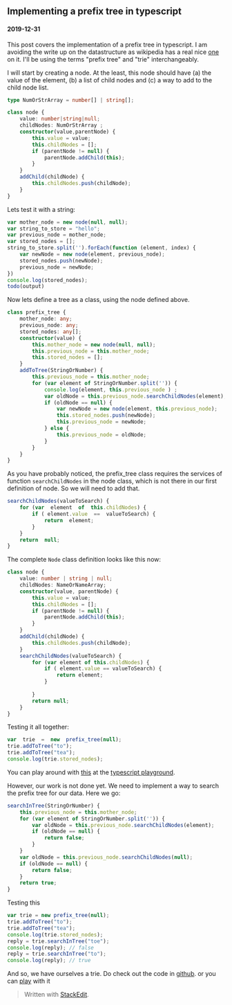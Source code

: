 ## Implementing a prefix tree in typescript
#### 2019-12-31
This post covers the implementation of a prefix tree in typescript.  I am avoiding the write up on the datastructure as wikipedia has a real nice [one](https://en.wikipedia.org/wiki/Trie) on it. I'll be using the terms "prefix tree" and "trie" interchangeably. 

I will start by creating a node. At the least, this node should have (a) the value of the element, (b) a list of child nodes and (c) a way to add to the child node list.  

```typescript
type NumOrStrArray = number[] | string[];

class node {
    value: number|string|null;
    childNodes: NumOrStrArray ;
    constructor(value,parentNode) {
        this.value = value;
        this.childNodes = [];
        if (parentNode != null) {
            parentNode.addChild(this);
        }
    }
    addChild(childNode) {
        this.childNodes.push(childNode);
    }
}
```  

Lets test it with a string:
```javascript
var mother_node = new node(null, null);
var string_to_store = "hello";
var previous_node = mother_node;
var stored_nodes = [];
string_to_store.split('').forEach(function (element, index) {
    var newNode = new node(element, previous_node);
    stored_nodes.push(newNode);
    previous_node = newNode;
})
console.log(stored_nodes);
todo(output)
```
Now lets define a tree as a class, using the node defined above.
```typescript
class prefix_tree {
    mother_node: any;
    previous_node: any;
    stored_nodes: any[];
    constructor(value) {
        this.mother_node = new node(null, null);
        this.previous_node = this.mother_node;
        this.stored_nodes = [];
    }
    addToTree(StringOrNumber) {
        this.previous_node = this.mother_node;
        for (var element of StringOrNumber.split('')) {
            console.log(element, this.previous_node ) ;
            var oldNode = this.previous_node.searchChildNodes(element);
            if (oldNode == null) {
                var newNode = new node(element, this.previous_node);
                this.stored_nodes.push(newNode);
                this.previous_node = newNode;
            } else {
                this.previous_node = oldNode;
            }   
        }
    }
}
```
As you have probably noticed, the prefix_tree class requires the services of function `searchChildNodes` in the node class, which is not there in our first definition of node. So we will need to add that.

```typescript
searchChildNodes(valueToSearch) {
    for (var  element  of  this.childNodes) {
        if ( element.value  ==  valueToSearch) {
            return  element;
        }
    }
    return  null;
}
```
The complete `Node` class definition looks like this now:
```typescript
class node {
    value: number | string | null;
    childNodes: NameOrNameArray;
    constructor(value, parentNode) {
        this.value = value;
        this.childNodes = [];
        if (parentNode != null) {
            parentNode.addChild(this);
        }
    }
    addChild(childNode) {
        this.childNodes.push(childNode);
    }
    searchChildNodes(valueToSearch) {
        for (var element of this.childNodes) {
            if ( element.value == valueToSearch) {
                return element;
            }
            
        }
        return null;
    }
}
```

Testing it all together:
```typescript
var  trie  =  new  prefix_tree(null);
trie.addToTree("to");
trie.addToTree("tea");
console.log(trie.stored_nodes);
```
You can play around with [this](https://www.typescriptlang.org/play/#src=type%20NameOrNameArray%20%3D%20number%5B%5D%20%7C%20string%5B%5D%3B%0D%0A%0D%0Aclass%20node%20%7B%0D%0A%20%20%20%20value%3A%20number%20%7C%20string%20%7C%20null%3B%0D%0A%20%20%20%20childNodes%3A%20NameOrNameArray%3B%0D%0A%20%20%20%20constructor(value%2C%20parentNode)%20%7B%0D%0A%20%20%20%20%20%20%20%20this.value%20%3D%20value%3B%0D%0A%20%20%20%20%20%20%20%20this.childNodes%20%3D%20%5B%5D%3B%0D%0A%20%20%20%20%20%20%20%20if%20(parentNode%20!%3D%20null)%20%7B%0D%0A%20%20%20%20%20%20%20%20%20%20%20%20parentNode.addChild(this)%3B%0D%0A%20%20%20%20%20%20%20%20%7D%0D%0A%20%20%20%20%7D%0D%0A%20%20%20%20addChild(childNode)%20%7B%0D%0A%20%20%20%20%20%20%20%20this.childNodes.push(childNode)%3B%0D%0A%20%20%20%20%7D%0D%0A%20%20%20%20searchChildNodes(valueToSearch)%20%7B%0D%0A%20%20%20%20%20%20%20%20for%20(var%20element%20of%20this.childNodes)%20%7B%0D%0A%20%20%20%20%20%20%20%20%20%20%20%20if%20(element.value%20%3D%3D%20valueToSearch)%20%7B%0D%0A%20%20%20%20%20%20%20%20%20%20%20%20%20%20%20%20return%20element%3B%0D%0A%20%20%20%20%20%20%20%20%20%20%20%20%7D%0D%0A%20%20%20%20%20%20%20%20%20%20%20%20%0D%0A%20%20%20%20%20%20%20%20%7D%0D%0A%20%20%20%20%20%20%20%20return%20null%3B%0D%0A%20%20%20%20%7D%0D%0A%7D%0D%0A%0D%0Aclass%20prefix_tree%20%7B%0D%0A%20%20%20%20mother_node%3A%20any%3B%0D%0A%20%20%20%20previous_node%3A%20any%3B%0D%0A%20%20%20%20stored_nodes%3A%20any%5B%5D%3B%0D%0A%20%20%20%20constructor(value)%20%7B%0D%0A%20%20%20%20%20%20%20%20this.mother_node%20%3D%20new%20node(null%2C%20null)%3B%0D%0A%20%20%20%20%20%20%20%20this.previous_node%20%3D%20this.mother_node%3B%0D%0A%20%20%20%20%20%20%20%20this.stored_nodes%20%3D%20%5B%5D%3B%0D%0A%20%20%20%20%20%20%20%20%2F%2Fconsole.log(this.previous_node%2C%20this.mother_node)%3B%0D%0A%20%20%20%20%7D%0D%0A%20%20%20%20addToTree(StringOrNumber)%20%7B%0D%0A%20%20%20%20%20%20%20%20this.previous_node%20%3D%20this.mother_node%3B%0D%0A%20%20%20%20%20%20%20%20for%20(var%20element%20of%20StringOrNumber.split(''))%20%7B%0D%0A%20%20%20%20%20%20%20%20%20%20%20%20console.log(element%2C%20this.previous_node%20)%20%3B%0D%0A%20%20%20%20%20%20%20%20%20%20%20%20var%20oldNode%20%3D%20this.previous_node.searchChildNodes(element)%3B%0D%0A%20%20%20%20%20%20%20%20%20%20%20%20if%20(oldNode%20%3D%3D%20null)%20%7B%0D%0A%20%20%20%20%20%20%20%20%20%20%20%20%20%20%20%20var%20newNode%20%3D%20new%20node(element%2C%20this.previous_node)%3B%0D%0A%20%20%20%20%20%20%20%20%20%20%20%20%20%20%20%20this.stored_nodes.push(newNode)%3B%0D%0A%20%20%20%20%20%20%20%20%20%20%20%20%20%20%20%20this.previous_node%20%3D%20newNode%3B%0D%0A%20%20%20%20%20%20%20%20%20%20%20%20%7D%20else%20%7B%0D%0A%20%20%20%20%20%20%20%20%20%20%20%20%20%20%20%20this.previous_node%20%3D%20oldNode%3B%0D%0A%20%20%20%20%20%20%20%20%20%20%20%20%7D%20%20%20%0D%0A%20%20%20%20%20%20%20%20%7D%0D%0A%20%20%20%20%7D%0D%0A%7D%0D%0A%0D%0Avar%20trie%20%3D%20new%20prefix_tree(null)%3B%0D%0Atrie.addToTree(%22to%22)%3B%0D%0Atrie.addToTree(%22tea%22)%3B%0D%0Aconsole.log(trie.stored_nodes)%3B%0D%0A) at the [typescript playground](https://www.typescriptlang.org/play/).

However, our work is not done yet. We need to implement a way to search the prefix tree for our data. 
Here we go:
```typescript
searchInTree(StringOrNumber) {
    this.previous_node = this.mother_node;
    for (var element of StringOrNumber.split('')) {
        var oldNode = this.previous_node.searchChildNodes(element);
        if (oldNode == null) {
            return false;
        }
    }
    var oldNode = this.previous_node.searchChildNodes(null);
    if (oldNode == null) {
        return false;
    }
    return true;
}
```
Testing this
```typescript
var trie = new prefix_tree(null);
trie.addToTree("to");
trie.addToTree("tea");
console.log(trie.stored_nodes);
reply = trie.searchInTree("toe");
console.log(reply); // false
reply = trie.searchInTree("to");
console.log(reply); // true
```

And so, we have ourselves a trie. Do check out the code in [github](https://gist.github.com/Trshant/d16d72d2d5651ca5e39ee0adf95d74ba). or you can [play](https://www.typescriptlang.org/play/#src=type%20NameOrNameArray%20%3D%20number%5B%5D%20%7C%20string%5B%5D%3B%0D%0A%0D%0Aclass%20node%20%7B%0D%0A%20%20%20%20value%3A%20number%20%7C%20string%20%7C%20null%3B%0D%0A%20%20%20%20childNodes%3A%20NameOrNameArray%3B%0D%0A%20%20%20%20constructor(value%2C%20parentNode)%20%7B%0D%0A%20%20%20%20%20%20%20%20this.value%20%3D%20value%3B%0D%0A%20%20%20%20%20%20%20%20this.childNodes%20%3D%20%5B%5D%3B%0D%0A%20%20%20%20%20%20%20%20if%20(parentNode%20!%3D%20null)%20%7B%0D%0A%20%20%20%20%20%20%20%20%20%20%20%20parentNode.addChild(this)%3B%0D%0A%20%20%20%20%20%20%20%20%7D%0D%0A%20%20%20%20%7D%0D%0A%20%20%20%20addChild(childNode)%20%7B%0D%0A%20%20%20%20%20%20%20%20this.childNodes.push(childNode)%3B%0D%0A%20%20%20%20%7D%0D%0A%20%20%20%20searchChildNodes(valueToSearch)%20%7B%0D%0A%20%20%20%20%20%20%20%20var%20element%3A%20any%3B%0D%0A%20%20%20%20%20%20%20%20for%20(%20element%20of%20this.childNodes)%20%7B%0D%0A%20%20%20%20%20%20%20%20%20%20%20%20if%20(element.value%20%3D%3D%20valueToSearch)%20%7B%0D%0A%20%20%20%20%20%20%20%20%20%20%20%20%20%20%20%20return%20element%3B%0D%0A%20%20%20%20%20%20%20%20%20%20%20%20%7D%0D%0A%20%20%20%20%20%20%20%20%20%20%20%20%0D%0A%20%20%20%20%20%20%20%20%7D%0D%0A%20%20%20%20%20%20%20%20return%20null%3B%0D%0A%20%20%20%20%7D%0D%0A%7D%0D%0A%0D%0Aclass%20prefix_tree%20%7B%0D%0A%20%20%20%20mother_node%3A%20any%3B%0D%0A%20%20%20%20previous_node%3A%20any%3B%0D%0A%20%20%20%20stored_nodes%3A%20any%5B%5D%3B%0D%0A%20%20%20%20constructor(value)%20%7B%0D%0A%20%20%20%20%20%20%20%20this.mother_node%20%3D%20new%20node(null%2C%20null)%3B%0D%0A%20%20%20%20%20%20%20%20this.previous_node%20%3D%20this.mother_node%3B%0D%0A%20%20%20%20%20%20%20%20this.stored_nodes%20%3D%20%5B%5D%3B%0D%0A%20%20%20%20%20%20%20%20%2F%2Fconsole.log(this.previous_node%2C%20this.mother_node)%3B%0D%0A%20%20%20%20%7D%0D%0A%20%20%20%20addToTree(StringOrNumber)%20%7B%0D%0A%20%20%20%20%20%20%20%20this.previous_node%20%3D%20this.mother_node%3B%0D%0A%20%20%20%20%20%20%20%20for%20(var%20element%20of%20StringOrNumber.split(''))%20%7B%0D%0A%20%20%20%20%20%20%20%20%20%20%20%20%2F%2Fconsole.log(element%2C%20this.previous_node%20)%20%3B%0D%0A%20%20%20%20%20%20%20%20%20%20%20%20var%20oldNode%20%3D%20this.previous_node.searchChildNodes(element)%3B%0D%0A%20%20%20%20%20%20%20%20%20%20%20%20if%20(oldNode%20%3D%3D%20null)%20%7B%0D%0A%20%20%20%20%20%20%20%20%20%20%20%20%20%20%20%20var%20newNode%20%3D%20new%20node(element%2C%20this.previous_node)%3B%0D%0A%20%20%20%20%20%20%20%20%20%20%20%20%20%20%20%20this.stored_nodes.push(newNode)%3B%0D%0A%20%20%20%20%20%20%20%20%20%20%20%20%20%20%20%20this.previous_node%20%3D%20newNode%3B%0D%0A%20%20%20%20%20%20%20%20%20%20%20%20%7D%20else%20%7B%0D%0A%20%20%20%20%20%20%20%20%20%20%20%20%20%20%20%20this.previous_node%20%3D%20oldNode%3B%0D%0A%20%20%20%20%20%20%20%20%20%20%20%20%7D%20%20%20%0D%0A%20%20%20%20%20%20%20%20%7D%0D%0A%20%20%20%20%20%20%20%20var%20newNode%20%3D%20new%20node(null%2C%20this.previous_node)%3B%0D%0A%20%20%20%20%20%20%20%20this.stored_nodes.push(newNode)%3B%0D%0A%20%20%20%20%7D%0D%0A%20%20%20%20searchInTree(StringOrNumber)%20%7B%0D%0A%20%20%20%20%20%20%20%20this.previous_node%20%3D%20this.mother_node%3B%0D%0A%20%20%20%20%20%20%20%20for%20(var%20element%20of%20StringOrNumber.split(''))%20%7B%0D%0A%20%20%20%20%20%20%20%20%20%20%20%20var%20oldNode%20%3D%20this.previous_node.searchChildNodes(element)%3B%0D%0A%20%20%20%20%20%20%20%20%20%20%20%20if%20(oldNode%20%3D%3D%20null)%20%7B%0D%0A%20%20%20%20%20%20%20%20%20%20%20%20%20%20%20%20return%20false%3B%0D%0A%20%20%20%20%20%20%20%20%20%20%20%20%7D%20else%20%7B%0D%0A%20%20%20%20%20%20%20%20%20%20%20%20%20%20%20%20this.previous_node%20%3D%20oldNode%3B%0D%0A%20%20%20%20%20%20%20%20%20%20%20%20%7D%0D%0A%20%20%20%20%20%20%20%20%7D%0D%0A%20%20%20%20%20%20%20%20var%20oldNode%20%3D%20this.previous_node.searchChildNodes(null)%3B%0D%0A%20%20%20%20%20%20%20%20if%20(oldNode%20%3D%3D%20null)%20%7B%0D%0A%20%20%20%20%20%20%20%20%20%20%20%20return%20false%3B%0D%0A%20%20%20%20%20%20%20%20%7D%20%0D%0A%20%20%20%20%20%20%20%20return%20true%3B%0D%0A%20%20%20%20%7D%0D%0A%7D%0D%0A%0D%0Avar%20trie%20%3D%20new%20prefix_tree(null)%3B%0D%0Atrie.addToTree(%22to%22)%3B%0D%0Atrie.addToTree(%22tea%22)%3B%0D%0Aconsole.log(trie.stored_nodes)%3B%0D%0Areply%20%3D%20trie.searchInTree(%22toe%22)%3B%0D%0Aconsole.log(reply)%3B%0D%0Areply%20%3D%20trie.searchInTree(%22to%22)%3B%0D%0Aconsole.log(reply)%3B) with it
> Written with [StackEdit](https://stackedit.io/).
<!--stackedit_data:
eyJoaXN0b3J5IjpbNTA1Mjc0MjUxLC0yNjI2NzU2MV19
-->
